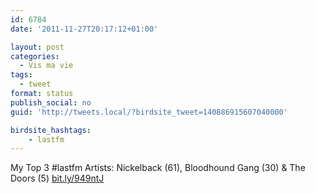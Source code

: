 ```yaml
---
id: 6784
date: '2011-11-27T20:17:12+01:00'

layout: post
categories:
  - Vis ma vie
tags:
  - tweet
format: status
publish_social: no
guid: 'http://tweets.local/?birdsite_tweet=140886915607040000'

birdsite_hashtags:
    - lastfm
---
```


My Top 3 #lastfm Artists: Nickelback (61), Bloodhound Gang (30) &amp; The Doors (5) [bit.ly/949ntJ](http://bit.ly/949ntJ)